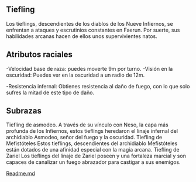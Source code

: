 Tiefling
-
Los tieflings, descendientes de los diablos de los Nueve Infiernos, se enfrentan a ataques y escrutinios constantes en Faerun. Por suerte, sus habilidades arcanas hacen de ellos unos supervivientes natos.

Atributos raciales
-
-Velocidad base de raza: puedes moverte 9m por turno.
-Visión en la oscuridad: Puedes ver en la oscuridad a un radio de 12m.

-Resistencia infernal: Obtienes resistencia al daño de fuego, con lo que solo sufres la mitad de este tipo de daño.

Subrazas
-
Tiefling de asmodeo.
A través de su vínculo con Neso, la capa más profunda de los Infiernos, estos tieflings heredaron el linaje infernal del archidiablo Asmodeo, señor del fuego y la oscuridad.
Tiefling de Mefistóteles
Estos tieflings, descendientes del archidiablo Mefistóteles están dotados de una afinidad especial con la magia arcana.
Tiefling de Zariel
Los tieflings del linaje de Zariel poseen y una fortaleza marcial y son capaces de canalizar un fuego abrazador para castigar a sus enemigos.

[Readme.md](Readme.md)